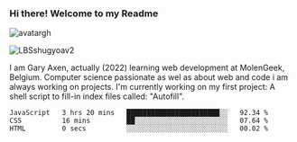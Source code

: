 ### Hi there! Welcome to my Readme 
![avatargh](https://user-images.githubusercontent.com/22075644/164934471-9e8af8ff-56fa-42c4-8061-5c7410433886.png)

![LBSshugyoav2](https://user-images.githubusercontent.com/22075644/164934218-25b846e8-bf56-4a0e-bd88-ab444310d7a8.png)



I am Gary Axen, actually (2022) learning web development at MolenGeek, Belgium.
Computer science passionate as wel as about web and code i am always working on projects.
I'm currently working on my first project: A shell script to fill-in index files called: "Autofill". 
<!--START_SECTION:waka-->

```text
JavaScript   3 hrs 20 mins   ███████████████████████░░   92.34 %
CSS          16 mins         ██░░░░░░░░░░░░░░░░░░░░░░░   07.64 %
HTML         0 secs          ░░░░░░░░░░░░░░░░░░░░░░░░░   00.02 %
```

<!--END_SECTION:waka-->

<!--
**LeBigSky/LebigSky** is a ✨ _special_ ✨ repository because its `README.md` (this file) appears on your GitHub profile.


as to get you started:

- 🔭 I’m currently working on ...
- 🌱 I’m currently learning ...
- 👯 I’m looking to collaborate on ...
- 🤔 I’m looking for help with ...
- 💬 Ask me about ...
- 📫 How to reach me: ...
- 😄 Pronouns: ...
- ⚡ Fun fact: ...
-->
